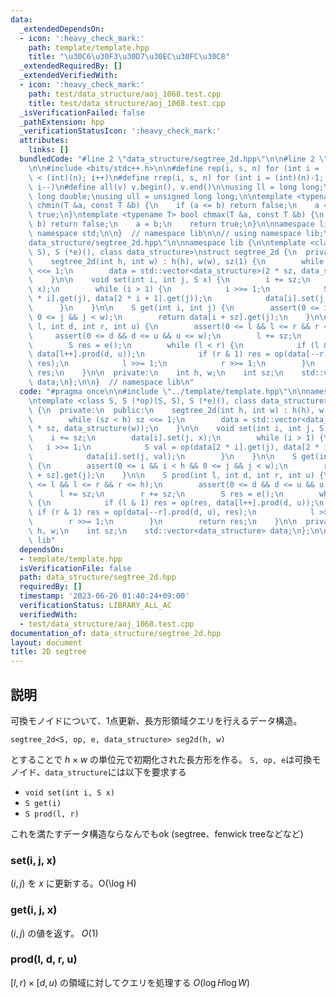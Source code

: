 ```yaml
---
data:
  _extendedDependsOn:
  - icon: ':heavy_check_mark:'
    path: template/template.hpp
    title: "\u30C6\u30F3\u30D7\u30EC\u30FC\u30C8"
  _extendedRequiredBy: []
  _extendedVerifiedWith:
  - icon: ':heavy_check_mark:'
    path: test/data_structure/aoj_1068.test.cpp
    title: test/data_structure/aoj_1068.test.cpp
  _isVerificationFailed: false
  _pathExtension: hpp
  _verificationStatusIcon: ':heavy_check_mark:'
  attributes:
    links: []
  bundledCode: "#line 2 \"data_structure/segtree_2d.hpp\"\n\n#line 2 \"template/template.hpp\"\
    \n\n#include <bits/stdc++.h>\n\n#define rep(i, s, n) for (int i = (int)(s); i\
    \ < (int)(n); i++)\n#define rrep(i, s, n) for (int i = (int)(n)-1; i >= (int)(s);\
    \ i--)\n#define all(v) v.begin(), v.end()\n\nusing ll = long long;\nusing ld =\
    \ long double;\nusing ull = unsigned long long;\n\ntemplate <typename T> bool\
    \ chmin(T &a, const T &b) {\n    if (a <= b) return false;\n    a = b;\n    return\
    \ true;\n}\ntemplate <typename T> bool chmax(T &a, const T &b) {\n    if (a >=\
    \ b) return false;\n    a = b;\n    return true;\n}\n\nnamespace lib {\n\nusing\
    \ namespace std;\n\n}  // namespace lib\n\n// using namespace lib;\n#line 4 \"\
    data_structure/segtree_2d.hpp\"\n\nnamespace lib {\n\ntemplate <class S, S (*op)(S,\
    \ S), S (*e)(), class data_structure>\nstruct segtree_2d {\n  private:\n  public:\n\
    \    segtree_2d(int h, int w) : h(h), w(w), sz(1) {\n        while (sz < h) sz\
    \ <<= 1;\n        data = std::vector<data_structure>(2 * sz, data_structure(w));\n\
    \    }\n\n    void set(int i, int j, S x) {\n        i += sz;\n        data[i].set(j,\
    \ x);\n        while (i > 1) {\n            i >>= 1;\n            S val = op(data[2\
    \ * i].get(j), data[2 * i + 1].get(j));\n            data[i].set(j, val);\n  \
    \      }\n    }\n\n    S get(int i, int j) {\n        assert(0 <= i && i < h &&\
    \ 0 <= j && j < w);\n        return data[i + sz].get(j);\n    }\n\n    S prod(int\
    \ l, int d, int r, int u) {\n        assert(0 <= l && l <= r && r <= h);\n   \
    \     assert(0 <= d && d <= u && u <= w);\n        l += sz;\n        r += sz;\n\
    \        S res = e();\n        while (l < r) {\n            if (l & 1) res = op(res,\
    \ data[l++].prod(d, u));\n            if (r & 1) res = op(data[--r].prod(d, u),\
    \ res);\n            l >>= 1;\n            r >>= 1;\n        }\n        return\
    \ res;\n    }\n\n  private:\n    int h, w;\n    int sz;\n    std::vector<data_structure>\
    \ data;\n};\n\n}  // namespace lib\n"
  code: "#pragma once\n\n#include \"../template/template.hpp\"\n\nnamespace lib {\n\
    \ntemplate <class S, S (*op)(S, S), S (*e)(), class data_structure>\nstruct segtree_2d\
    \ {\n  private:\n  public:\n    segtree_2d(int h, int w) : h(h), w(w), sz(1) {\n\
    \        while (sz < h) sz <<= 1;\n        data = std::vector<data_structure>(2\
    \ * sz, data_structure(w));\n    }\n\n    void set(int i, int j, S x) {\n    \
    \    i += sz;\n        data[i].set(j, x);\n        while (i > 1) {\n         \
    \   i >>= 1;\n            S val = op(data[2 * i].get(j), data[2 * i + 1].get(j));\n\
    \            data[i].set(j, val);\n        }\n    }\n\n    S get(int i, int j)\
    \ {\n        assert(0 <= i && i < h && 0 <= j && j < w);\n        return data[i\
    \ + sz].get(j);\n    }\n\n    S prod(int l, int d, int r, int u) {\n        assert(0\
    \ <= l && l <= r && r <= h);\n        assert(0 <= d && d <= u && u <= w);\n  \
    \      l += sz;\n        r += sz;\n        S res = e();\n        while (l < r)\
    \ {\n            if (l & 1) res = op(res, data[l++].prod(d, u));\n           \
    \ if (r & 1) res = op(data[--r].prod(d, u), res);\n            l >>= 1;\n    \
    \        r >>= 1;\n        }\n        return res;\n    }\n\n  private:\n    int\
    \ h, w;\n    int sz;\n    std::vector<data_structure> data;\n};\n\n}  // namespace\
    \ lib"
  dependsOn:
  - template/template.hpp
  isVerificationFile: false
  path: data_structure/segtree_2d.hpp
  requiredBy: []
  timestamp: '2023-06-26 01:40:24+09:00'
  verificationStatus: LIBRARY_ALL_AC
  verifiedWith:
  - test/data_structure/aoj_1068.test.cpp
documentation_of: data_structure/segtree_2d.hpp
layout: document
title: 2D segtree
---
```


## 説明

可換モノイドについて、1点更新、長方形領域クエリを行えるデータ構造。

```
segtree_2d<S, op, e, data_structure> seg2d(h, w)
```

とすることで $h \times w$ の単位元で初期化された長方形を作る。
`S, op, e`は可換モノイド、`data_structure`には以下を要求する

- `void set(int i, S x)`
- `S get(i)`
- `S prod(l, r)`

これを満たすデータ構造ならなんでもok (segtree、fenwick treeなどなど)

### set(i, j, x)

$(i, j)$ を $x$ に更新する。O(\log H)

### get(i, j, x)

$(i, j)$ の値を返す。 $O(1)$

### prod(l, d, r, u)

$[l, r) \times [d, u)$ の領域に対してクエリを処理する $O(\log H \log W)$